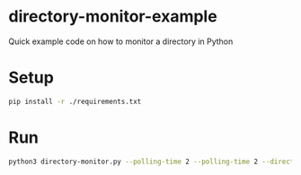 # directory-monitor-example
Quick example code on how to monitor a directory in Python

# Setup
````bash
pip install -r ./requirements.txt
````

# Run
````bash
python3 directory-monitor.py --polling-time 2 --polling-time 2 --directories-to-monitor /tmp/monitor1 /tmp/monitor2 /tmp/monitor3
````
